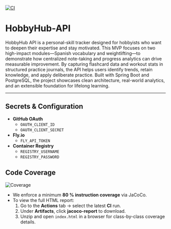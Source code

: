 [![CI](https://github.com/andremunay/HobbyHub-API/actions/workflows/ci.yml/badge.svg)](https://github.com/andremunay/HobbyHub-API/actions/workflows/ci.yml)

# HobbyHub-API

HobbyHub API is a personal-skill tracker designed for hobbyists who want to deepen their expertise and stay motivated. This MVP focuses on two high-impact modules—Spanish vocabulary and weightlifting—to demonstrate how centralized note-taking and progress analytics can drive measurable improvement. By capturing flashcard data and workout stats in structured practice journals, the API helps users identify trends, retain knowledge, and apply deliberate practice. Built with Spring Boot and PostgreSQL, the project showcases clean architecture, real-world analytics, and an extensible foundation for lifelong learning.

---

## Secrets & Configuration

- **GitHub OAuth**  
  - `OAUTH_CLIENT_ID`  
  - `OAUTH_CLIENT_SECRET`  
- **Fly.io**  
  - `FLY_API_TOKEN`  
- **Container Registry**  
  - `REGISTRY_USERNAME`  
  - `REGISTRY_PASSWORD`

## Code Coverage

![Coverage](https://img.shields.io/github/actions/workflow/status/andremunay/HobbyHub-API/ci.yml?label=coverage&style=flat)

- We enforce a minimum **80 % instruction coverage** via JaCoCo.  
- To view the full HTML report:
  1. Go to the **Actions** tab → select the latest **CI** run.  
  2. Under **Artifacts**, click **jacoco-report** to download.  
  3. Unzip and open `index.html` in a browser for class-by-class coverage details.
